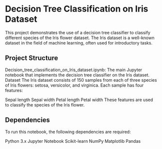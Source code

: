 # Decision Tree Classification on Iris Dataset

This project demonstrates the use of a decision tree classifier to classify different species of the Iris flower dataset. The Iris dataset is a well-known dataset in the field of machine learning, often used for introductory tasks.

## Project Structure
Decision_tree_classification_on_Iris_dataset.ipynb: The main Jupyter notebook that implements the decision tree classifier on the Iris dataset.
Dataset
The Iris dataset consists of 150 samples from each of three species of Iris flowers: setosa, versicolor, and virginica. Each sample has four features:

Sepal length
Sepal width
Petal length
Petal width
These features are used to classify the species of the Iris flower.

## Dependencies
To run this notebook, the following dependencies are required:

Python 3.x
Jupyter Notebook
Scikit-learn
NumPy
Matplotlib
Pandas
